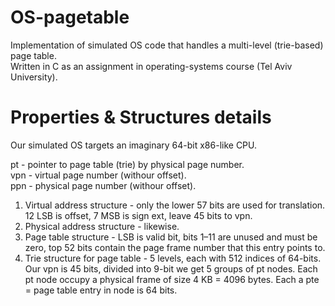 # OS-pagetable
Implementation of simulated OS code that handles a multi-level (trie-based) page table.  
Written in C as an assignment in operating-systems course (Tel Aviv University).

# Properties & Structures details

Our simulated OS targets an imaginary 64-bit x86-like CPU.  
  
pt - pointer to page table (trie) by physical page number.  
vpn - virtual page number (withour offset).  
ppn - physical page number (withour offset).  

1. Virtual address structure - only the lower 57 bits are used for translation. 12 LSB is offset, 7 MSB is sign ext, leave 45 bits to vpn.
2. Physical address structure - likewise.
3. Page table structure - LSB is valid bit, bits 1–11 are unused and must be zero, top 52 bits contain the page frame number that this entry points to.
4. Trie structure for page table - 5 levels, each with 512 indices of 64-bits. Our vpn is 45 bits, divided into 9-bit we get 5 groups of pt nodes. Each pt node occupy a physical frame of size 4 KB = 4096 bytes. Each a pte = page table entry in node is 64 bits.
